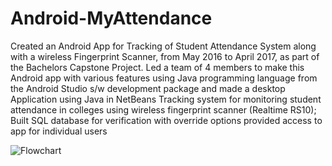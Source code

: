 # Android-MyAttendance


Created an Android App for Tracking of Student Attendance System along with a wireless Fingerprint Scanner, from May 2016 to April 2017, as
part of the Bachelors Capstone Project.
Led a team of 4 members to make this Android app with various features using Java programming language from the Android Studio s/w development 
package and made a desktop Application using Java in NetBeans
Tracking system for monitoring student attendance in colleges using wireless fingerprint scanner (Realtime RS10); 
Built SQL database for verification with override options provided access to app for individual users

![Flowchart](www.googledrive.com/host/1wfuj8Es6QnJVNS5zZl3DZfjd5idLrSF8)
